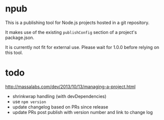 # npub

This is a publishing tool
for Node.js projects
hosted in a git repository.

It makes use of the existing `publishConfig` section
of a project's package.json.

It is currently not fit for external use.
Please wait for 1.0.0 before relying on this tool.

# todo

http://massalabs.com/dev/2013/10/13/managing-a-project.html

- shrinkwrap handling (with devDependencies)
- use `npm version`
- update changelog based on PRs since release
- update PRs post publish with version number and link to change log
